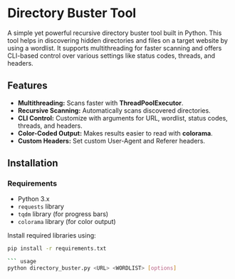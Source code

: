 # Directory Buster Tool

A simple yet powerful recursive directory buster tool built in Python. This tool helps in discovering hidden directories and files on a target website by using a wordlist. It supports multithreading for faster scanning and offers CLI-based control over various settings like status codes, threads, and headers.

## Features

- **Multithreading:** Scans faster with **ThreadPoolExecutor**.
- **Recursive Scanning:** Automatically scans discovered directories.
- **CLI Control:** Customize with arguments for URL, wordlist, status codes, threads, and headers.
- **Color-Coded Output:** Makes results easier to read with **colorama**.
- **Custom Headers:** Set custom User-Agent and Referer headers.

## Installation

### Requirements

- Python 3.x
- `requests` library
- `tqdm` library (for progress bars)
- `colorama` library (for color output)

Install required libraries using:

```bash
pip install -r requirements.txt

``` usage 
python directory_buster.py <URL> <WORDLIST> [options]
